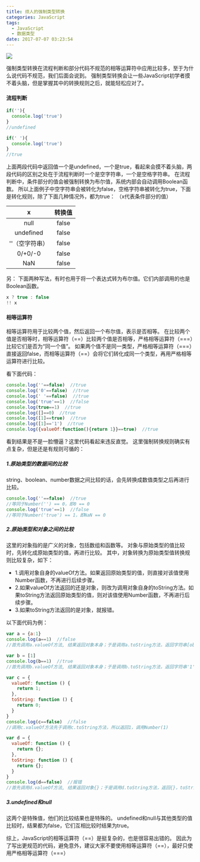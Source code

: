 ```yaml
---
title: 烦人的强制类型转换
categories: JavaScript
tags:
  - JavaScript
  - 数据类型
date: 2017-07-07 03:23:54
---
```

![](https://unsplash.it/800/400/?image=400)
<!-- more -->
强制类型转换在流程判断和部分代码不规范的相等运算符中应用比较多，至于为什么说代码不规范，我们后面会说到。
强制类型转换会让一些JavaScript初学者摸不着头脑，但是掌握其中的转换规则之后，就能轻松应对了。

#### 流程判断
```js
if(''){
  console.log('true')  
}
//undefined
```
```js
if(' '){
  console.log('true')  
}
//true
```
上面两段代码中返回值一个是undefined，一个是true，看起来会摸不着头脑，两段代码的区别之处在于流程判断时一个是空字符串，一个是空格字符串。
在流程判断中，条件部分的值会被强制转换为布尔值，系统内部会自动调用Boolean函数。
所以上面例子中空字符串会被转化为false，空格字符串被转化为true，下面是转化规则，除了下面几种情况外，都为true：
（x代表条件部分的值）

|    x    | 转换值 |
| :--: | :--: |
| null |  false |
| undefined|  false |
| ''（空字符串） |  false |
| 0/+0/-0 |  false |
| NaN |  false |

另：
下面两种写法，有时也用于将一个表达式转为布尔值。它们内部调用的也是Boolean函数。
```js
x ? true : false
!! x
```

#### 相等运算符
相等运算符用于比较两个值，然后返回一个布尔值，表示是否相等。
在比较两个值是否相等时，相等运算符（==）比较两个值是否相等，严格相等运算符（===）比较它们是否为“同一个值”。
如果两个值不是同一类型，严格相等运算符（===）直接返回false，而相等运算符（==）会将它们转化成同一个类型，再用严格相等运算符进行比较。

看下面代码：
```js
console.log(''==false)  //true
console.log('0'==false)  //true
console.log(' '==false)  //true
console.log('true'==1)  //false
console.log(true==1)  //true
console.log([]==0)  //true
console.log([1]==true)  //true
console.log([1]=='1')  //true
console.log({valueOf:function(){return 1}}==true)  //true
```
看到结果是不是一脸懵逼？这里代码看起来违反直觉。
这里强制转换规则确实有点复杂，但是还是有规则可循的：
##### 1.原始类型的数据间的比较
string、boolean、number数据之间比较的话，会先转换成数值类型之后再进行比较。
```js
console.log(''==false)  //true
//等同于Number('') == 0，即0 == 0
console.log('true'==1)  //false
//等同于Number('true') == 1，即NaN == 0
```
##### 2.原始类型和对象之间的比较
这里的对象指的是广义的对象，包括数组和函数等。
对象与原始类型的值比较时，先转化成原始类型的值，再进行比较。
其中，对象转换为原始类型值转换规则比较复杂，如下：
+ 1.调用对象自身的valueOf方法。如果返回原始类型的值，则直接对该值使用Number函数，不再进行后续步骤。
+ 2.如果valueOf方法返回的还是对象，则改为调用对象自身的toString方法。如果toString方法返回原始类型的值，则对该值使用Number函数，不再进行后续步骤。
+ 3.如果toString方法返回的是对象，就报错。

以下面代码为例：
```js
var a = {a:1}
console.log(a==1)  //false
//首先调用a.valueOf方法, 结果返回对象本身；于是调用a.toString方法，返回字符串[object Object]，调用Number('[object Object]')
```
```js
var b = [1]
console.log(b==1)  //true
//首先调用b.valueOf方法, 结果返回对象本身；于是调用b.toString方法，返回字符串'1'，调用Number('1')
```
```js
var c = {
  valueOf: function () {
    return 1;
  },
  toString: function () {
    return 0;
  }
}
console.log(c==false)  //false
//调用c.valueOf方法先于调用c.toString方法，所以返回1，调用Number(1)
```
```js
var d = {
  valueOf: function () {
    return {};
  },
  toString: function () {
    return {};
  }
}
console.log(d==false)  //报错
//首先调用d.valueOf方法, 结果返回对象{}；于是调用d.toString方法，返回{}，toString方法返回的不是原始类型的值，结果就会报错
```
##### 3.undefined和null
这两个是特殊值，他们的比较结果也是特殊的。
undefined和null与其他类型的值比较时，结果都为false，它们互相比较时结果为true。

综上，JavaScript的相等运算符（==）是挺复杂的，也是很容易出错的。
因此为了写出更规范的代码，避免意外，建议大家不要使用相等运算符（==），最好只使用严格相等运算符（===）